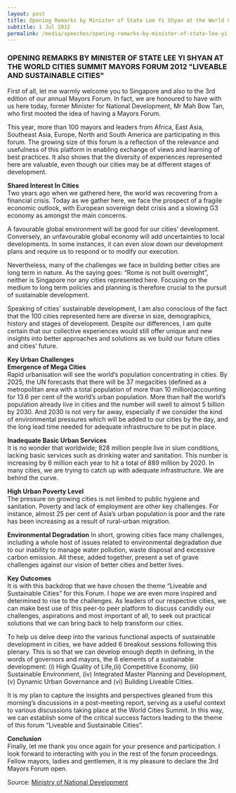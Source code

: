 ```yaml
---
layout: post
title: Opening Remarks by Minister of State Lee Yi Shyan at the World Cities Summit Mayors Forum 2012 "Liveable and Sustainable Cities"
subtitle: 1 Jul 2012
permalink: /media/speeches/opening-remarks-by-minister-of-state-lee-yi-shyan-at-the-world-cities-summit-mayors-forum-2012-liveable-and-sustainable-cities
---
```


### OPENING REMARKS BY MINISTER OF STATE LEE YI SHYAN AT THE WORLD CITIES SUMMIT MAYORS FORUM 2012 "LIVEABLE AND SUSTAINABLE CITIES"

First of all, let me warmly welcome you to Singapore and also to the 3rd edition of our annual Mayors Forum. In fact, we are honoured to have with us here today, former Minister for National Development, Mr Mah Bow Tan, who first mooted the idea of having a Mayors Forum.

This year, more than 100 mayors and leaders from Africa, East Asia, Southeast Asia, Europe, North and South America are participating in this forum. The growing size of this forum is a reflection of the relevance and usefulness of this platform in enabling exchange of views and learning of best practices. It also shows that the diversity of experiences represented here are valuable, even though our cities may be at different stages of development.

**Shared Interest In Cities**  
Two years ago when we gathered here, the world was recovering from a financial crisis. Today as we gather here, we face the prospect of a fragile economic outlook, with European sovereign debt crisis and a slowing G3 economy as amongst the main concerns.

A favourable global environment will be good for our cities’ development. Conversely, an unfavourable global economy will add uncertainties to local developments. In some instances, it can even slow down our development plans and require us to respond or to modify our execution.

Nevertheless, many of the challenges we face in building better cities are long term in nature. As the saying goes: “Rome is not built overnight”, neither is Singapore nor any cities represented here. Focusing on the medium to long term policies and planning is therefore crucial to the pursuit of sustainable development.

Speaking of cities’ sustainable development, I am also conscious of the fact that the 100 cities represented here are diverse in size, demographics, history and stages of development. Despite our differences, I am quite certain that our collective experiences would still offer unique and new insights into better approaches and solutions as we build our future cities and cities’ future.

**Key Urban Challenges**  
**Emergence of Mega Cities**  
Rapid urbanisation will see the world’s population concentrating in cities. By 2025, the UN forecasts that there will be 37 megacities (defined as a metropolitan area with a total population of more than 10 million)accounting for 13.6 per cent of the world’s urban population. More than half the world’s population already live in cities and the number will swell to almost 5 billion by 2030. And 2030 is not very far away, especially if we consider the kind of environmental pressures which will be added to our cities by the day, and the long lead time needed for adequate infrastructure to be put in place.

**Inadequate Basic Urban Services**  
It is no wonder that worldwide; 828 million people live in slum conditions, lacking basic services such as drinking water and sanitation. This number is increasing by 6 million each year to hit a total of 889 million by 2020. In many cities, we are trying to catch up with adequate infrastructure. We are behind the curve.

**High Urban Poverty Level**  
The pressure on growing cities is not limited to public hygiene and sanitation. Poverty and lack of employment are other key challenges. For instance, almost 25 per cent of Asia’s urban population is poor and the rate has been increasing as a result of rural-urban migration.

**Environmental Degradation** 
In short, growing cities face many challenges, including a whole host of issues related to environmental degradation due to our inability to manage water pollution, waste disposal and excessive carbon emission. All these, added together, present a set of grave challenges against our vision of better cities and better lives.

**Key Outcomes**  
It is with this backdrop that we have chosen the theme “Liveable and Sustainable Cities” for this Forum. I hope we are even more inspired and determined to rise to the challenges. As leaders of our respective cities, we can make best use of this peer-to peer platform to discuss candidly our challenges, aspirations and most important of all, to seek out practical solutions that we can bring back to help transform our cities.

To help us delve deep into the various functional aspects of sustainable development in cities, we have added 6 breakout sessions following this plenary. This is so that we can develop enough depth in defining, in the words of governors and mayors, the 6 elements of a sustainable development: (i) High Quality of Life,(ii) Competitive Economy, (iii) Sustainable Environment, (iv) Integrated Master Planning and Development, (v) Dynamic Urban Governance and (vi) Building Liveable Cities.

It is my plan to capture the insights and perspectives gleaned from this morning’s discussions in a post-meeting report, serving as a useful context to various discussions taking place at the World Cities Summit. In this way, we can establish some of the critical success factors leading to the theme of this forum “Liveable and Sustainable Cities”.

**Conclusion**  
Finally, let me thank you once again for your presence and participation. I look forward to interacting with you in the rest of the forum proceedings. Fellow mayors, ladies and gentlemen, it is my pleasure to declare the 3rd Mayors Forum open.



Source: [<a href="https://www.mnd.gov.sg/" target="_blank">Ministry of National Development</a>](https://www.mnd.gov.sg/)